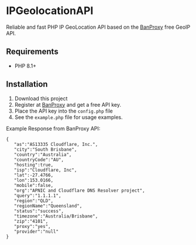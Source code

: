 # IPGeolocationAPI

Reliable and fast PHP IP GeoLocation API based on the [BanProxy](https://banproxy.com) free GeoIP API.

## Requirements
- PHP 8.1+

## Installation
1. Download this project
2. Register at [BanProxy](https://banproxy.com) and get a free API key.
3. Place the API key into the `config.php` file
4. See the `example.php` file for usage examples.


Example Response from BanProxy API:
```
{
   "as":"AS13335 Cloudflare, Inc.",
   "city":"South Brisbane",
   "country":"Australia",
   "countryCode":"AU",
   "hosting":true,
   "isp":"Cloudflare, Inc",
   "lat":-27.4766,
   "lon":153.0166,
   "mobile":false,
   "org":"APNIC and Cloudflare DNS Resolver project",
   "query":"1.1.1.1",
   "region":"QLD",
   "regionName":"Queensland",
   "status":"success",
   "timezone":"Australia/Brisbane",
   "zip":"4101",
   "proxy":"yes",
   "provider":"null"
}
```
